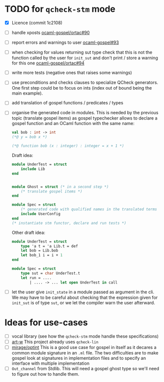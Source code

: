  # TODO for `qcheck-stm` mode

 - [x] Licence (commit 1c2108)
 - [ ] handle xposts [ocaml-gospel/ortac#90](https://github.com/ocaml-gospel/ortac/pull/90)
 - [ ] report errors and warnings to user [ocaml-gospel#93](https://github.com/ocaml-gospel93)
 - [ ] when checking for values returning sut type check that this is not the
   function called by the user for `init_sut` and don't print / store a warning
   for this one [ocaml-gospel/ortac#94](https://github.com/ocaml-gospel/ortac/pull/94)
 - [ ] write more tests (negative ones that raises some warnings)
 - [ ] use preconditions and checks clauses to specialize QCheck generators.
    One first step could be to focus on ints (index out of bound being the main example).
 - [ ] add translation of gospel functions / predicates / types
 - [ ] organise the generated code in modules.
    This is needed by the previous topic (translate gospel items) as gospel
    typechecker allows to declare a gospel function and an OCaml function with
    the same name:
    ```ocaml
    val bob : int -> int
    (*@ y = bob x *)

    (*@ function bob (x : integer) : integer = x + 1 *)
    ```
    Draft idea:
    ```ocaml
    module UnderTest = struct
        include Lib
    end


    module Ghost = struct (* in a second step *)
        (* translate gospel items *)
    end

    module Spec = struct
        (* generated code with qualified names in the translated terms *)
        include UserConfig
    end
    (* instantiate stm functor, declare and run tests *)
    ```

    Other draft idea:
    ```ocaml
    module UnderTest = struct
        type 'a t = 'a Lib.t = def
        let bob = Lib.bob
        let bob_1 i = i + 1
    end

    module Spec = struct
        type sut = char UnderTest.t
        let run = ....
            | .... -> ... let open UnderTest in call

    ```
- [ ] let the user give `init_state` in a module passed as argument in the cli.
  We may have to be careful about checking that the expression given for
  `init_sut` is of type `sut`, or we let the compiler warn the user afterward.

# Ideas for use-cases

- [ ] vocal library (see how the `qcheck-stm` mode handle these specifications)
- [ ] [art-w](https://github.com/art-w/mcavl) This project already uses `qcheck-lin`
- [ ] [mirage/optint](https://github.com/mirage/optint) This is a good use case
  for gospel in itself as it decares a common module signature in an `.ml`
  file. The two difficulties are to make gospel look at signatures in
  implementation files and to specify an interface with multiple implementation
- [ ] `Out_channel` from Stdlib. This will need a gospel ghost type so we'll
  need to figure out how to handle them.

